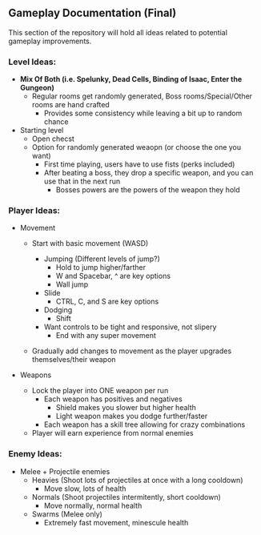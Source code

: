 ## Gameplay Documentation (Final)

This section of the repository will hold all ideas related to potential gameplay improvements. 

### Level Ideas:     
- **Mix Of Both (i.e. Spelunky, Dead Cells, Binding of Isaac, Enter the Gungeon)** 
    - Regular rooms get randomly generated, Boss rooms/Special/Other rooms are hand crafted 
        - Provides some consistency while leaving a bit up to random chance
- Starting level 
  - Open checst
  - Option for randomly generated weaopn (or choose the one you want)
    - First time playing, users have to use fists (perks included)
    - After beating a boss, they drop a specific weapon, and you can use that in the next run
      - Bosses powers are the powers of the weapon they hold   

### Player Ideas:
- Movement 
  - Start with basic movement (WASD) 
    - Jumping (Different levels of jump?)
      - Hold to jump higher/farther 
      - W and Spacebar, ^ are key options
      - Wall jump
    - Slide 
      - CTRL, C, and S are key options 
    - Dodging
      - Shift 
    - Want controls to be tight and responsive, not slipery 
      - End with any super movement

  - Gradually add changes to movement as the player upgrades themselves/their weapon

- Weapons
  - Lock the player into ONE weapon per run
    - Each weapon has positives and negatives 
      - Shield makes you slower but higher health  
      - Light weapon makes you dodge further/faster
    - Each weapon has a skill tree allowing for crazy combinations
  - Player will earn experience from normal enemies



### Enemy Ideas:
- Melee + Projectile enemies
    - Heavies (Shoot lots of projectiles at once with a long cooldown)
        - Move slow, lots of health
    - Normals (Shoot projectiles intermitently, short cooldown)
        - Move normally, normal health
    - Swarms (Melee only)
        - Extremely fast movement, minescule health 
 
